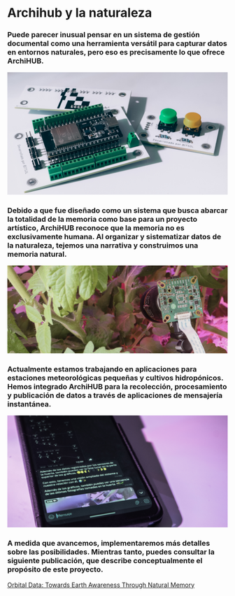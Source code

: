# Archihub y la naturaleza

### Puede parecer inusual pensar en un sistema de gestión documental como una herramienta versátil para capturar datos en entornos naturales, pero eso es precisamente lo que ofrece ArchiHUB.

![UI](/images/archihubnature/presentacion_01.jpg)

### Debido a que fue diseñado como un sistema que busca abarcar la totalidad de la memoria como base para un proyecto artístico, ArchiHUB reconoce que la memoria no es exclusivamente humana. Al organizar y sistematizar datos de la naturaleza, tejemos una narrativa y construimos una memoria natural.

![UI](/images/archihubnature/presentacion_02.jpg)

### Actualmente estamos trabajando en aplicaciones para estaciones meteorológicas pequeñas y cultivos hidropónicos. Hemos integrado ArchiHUB para la recolección, procesamiento y publicación de datos a través de aplicaciones de mensajería instantánea.

![UI](/images/archihubnature/presentacion_03.jpg)

### A medida que avancemos, implementaremos más detalles sobre las posibilidades. Mientras tanto, puedes consultar la siguiente publicación, que describe conceptualmente el propósito de este proyecto.

[Orbital Data: Towards Earth Awareness Through Natural Memory](/en/projects/archihub-earth)
